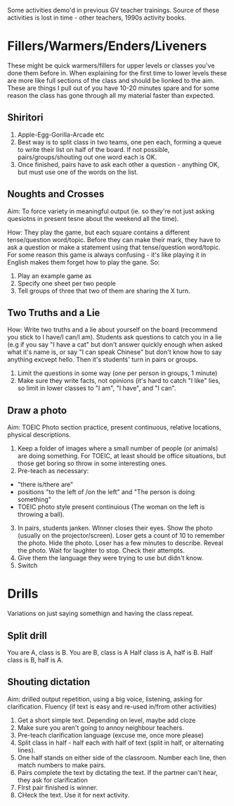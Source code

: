 Some activities demo'd in previous GV teacher trainings. Source of these activities is lost in time - other teachers, 1990s activity books. 


# Fillers/Warmers/Enders/Liveners
These might be quick warmers/fillers for upper levels or classes you've done them before in. When explaining for the first time to lower levels these are more like full sections of the class and should be lionked to the aim. These are things I pull out of you have 10-20 minutes spare and for some reason the class has gone through all my material faster than expected. 

## Shiritori
1) Apple-Egg-Gorilla-Arcade etc
2) Best way is to split class in two teams, one pen each, forming a queue to write their list on half of the board. If not possible, pairs/groups/shouting out one word each is OK. 
3) Once finished, pairs have to ask each other a question - anything OK, but must use one of the words on the list. 

## Noughts and Crosses
Aim: To force variety in meaningful output (ie. so they're not just asking quesiotns in present tesne about the weekend all the time). 

How: They play the game, but each square contains a different tense/question word/topic. Before they can make their mark, they have to ask a question or make a statement using that tense/question word/topic. 
For some reason this game is always confusing - it's like playing it in English makes them forget how to play the gane. So: 
1) Play an example game as 
2) Specify one sheet per two people
3) Tell groups of three that two of them are sharing the X turn. 

## Two Truths and a Lie
How: Write two truths and a lie about yourself on the board (recommend you stick to I have/I can/I am). Students ask questions to catch you in a lie (e.g if you say "I have a cat" but don't answer quickly enough when asked what it's name is, or say "I can speak Chinese" but don't know how to say anything excvept hello. Then it's students' turn in pairs or groups. 

1) Limit the questions in some way (one per person in groups, 1 minute)
2) Make sure they write facts, not opinions (it's hard to catch "I like" lies, so limit in lower classes to "I am", "I have", and "I can".


## Draw a photo
Aim: TOEIC Photo section practice, present continuous, relative locations, physical descriptions. 
1) Keep a folder of images where a small number of people (or animals) are doing something. For TOEIC, at least should be office situations, but those get boring so throw in some interesting ones. 
2) Pre-teach as necessary:
* "there is/there are"
* positions "to the left of /on the left" and "The person is doing something" 
* TOEIC photo style present continuious (The woman on the left is throwing a ball). 
3) In pairs, students janken. WInner closes their eyes. Show the photo (usually on the projector/screen). Loser gets a count of 10 to remember the photo. Hide the photo. Loser has a few minutes to describe. Reveal the photo. Wait for laughter to stop. Check their attempts. 
4) Give them the language they were trying to use but didn't know. 
5) Switch


# Drills
Variations on just saying somethign and having the class repeat. 
## Split drill
You are A, class is B.
You are B, class is A
Half class is A, half is B.
Half class is B, half is A.

## Shouting dictation
Aim: drilled output repetition, using a big voice, listening, asking for clarification. Fluency (if text is easy and re-used in/from other activities)
1) Get a short simple text. Depending on level, maybe add cloze
2) Make sure you aren't going to annoy neighbour teachers. 
3) Pre-teach clarification language (excuse me, once more please)
3) Split class in half - half each with half of text (split in half, or alternating lines). 
4) One half stands on either side of the classroom. Number each line, then match numbers to make pairs. 
5) Pairs complete the text by dictating the text. If the partner can't hear, they ask for clarification
6) FIrst pair finished is winner. 
7) CHeck the text. Use it for next activity. 





